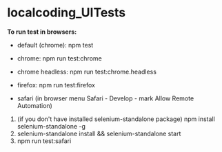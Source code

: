 # localcoding_UITests

**To run test in browsers:**
* default (chrome): npm test

* chrome: npm run test:chrome

* chrome headless: npm run test:chrome.headless

* firefox: npm run test:firefox

* safari (in browser menu Safari - Develop - mark Allow Remote Automation)
1. (if you don't have installed selenium-standalone package) npm install selenium-standalone -g
2. selenium-standalone install && selenium-standalone start
3. npm run test:safari
